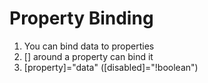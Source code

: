 # Property Binding
01. You can bind data to properties
02. [] around a property can bind it
03. [property]="data" ([disabled]="!boolean")